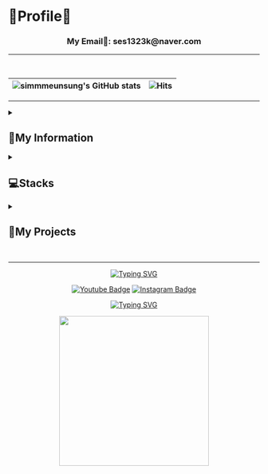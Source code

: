 <h1>🐰Profile🐰</h1>

<div align=center>


<h3>My Email📧: ses1323k@naver.com</h3>

***

  </div>

 <br>
 <div align=center>

 |<img src="https://github-readme-stats.vercel.app/api?username=simmmeunsung&hide=contribs,prs&show_icons=true&theme=dark" alt="simmmeunsung's GitHub stats">|<img src="https://hits.seeyoufarm.com/api/count/incr/badge.svg?url=https%3A%2F%2Fgithub.com%2Fsimmmeunsung&count_bg=%23999999&title_bg=%23000000&icon=spreaker.svg&icon_color=%23FF8BF9&title=hits&edge_flat=false" alt="Hits">|
 |-|-|

</div>

***
<details>
<summary>
  <h2>🔎My Information</h2>
</summary>
 <br>
 
   [![Typing SVG](https://readme-typing-svg.demolab.com?font=Titan+One&duration=700&pause=300&color=203D5C&background=FFFFFF&center=true&vCenter=true&random=true&width=300&height=30&lines=CAU+Art%26Tech;20234383+SimEunSung)](https://git.io/typing-svg)<br><br>

 <h3>1. Fields</h3>
  2D/3D Design, Media Art, Photography, GameEngine
  <br><br>
 <h3>2. Key Roles </h3>
 Designer, Creative Director
 <h3> - 저와 같이 하면 좋은 🐹</h3>
 Programmer, Strategic Developer
 <br><br>
 <h3>3. My GitHub Goals</h3>
Assignment : Project Organization

</details>



<details>
 <summary>
 <h2>💻Stacks</h2>
 </summary>
 
<h3>3D Tools</h3>

|  ![Maya](https://img.shields.io/badge/Maya-37A5CC?style=flat-square&logo=autodesk&logoColor=white)
  ![Unity](https://img.shields.io/badge/Unity-000000?style=flat-square&logo=unity)
  ![Unreal Engine](https://img.shields.io/badge/Unreal_Engine-0E1128?style=flat-square&logo=unreal-engine&logoColor=white)
  ![Blender](https://img.shields.io/badge/Blender-F5792A?style=flat-square&logo=blender&logoColor=white)|
  <br>
  <h3>Backand</h3>
  
  |![Python](https://img.shields.io/badge/Python-3776AB?style=flat-square&logo=python&logoColor=white)
|
<h3>Environment</h3>

|![Visual Studio Code](https://img.shields.io/badge/Visual%20Studio%20Code-007ACC?style=flat-square&logo=visualstudiocode&logoColor=white)
![Git](https://img.shields.io/badge/Git-F05032?style=flat-square&logo=git&logoColor=white)
![GitHub](https://img.shields.io/badge/GitHub-181717?style=flat-square&logo=github&logoColor=white)|


 </details>

 <details>
<summary>
  <h2>📑My Projects</h2>
</summary>
<details>
 <summary>
 <h3>Computer Graphics</h3>
 </summary>
 
  ***[Project Overview]***
 <br>
Project Name: Final Project <br>
Description: Make SOR Modeller & Maze with OpenGL <br>
Language: C++ <br>
나의역할: 미로 구성, 게임 디자인, 일부 기능 구현<br>
 <br>
***[Current Status]*** <br>
Current Stage: 개발 완료<br>
Progress: 진행률 100%<br><br>
**-완료-**  <br>
[SOR Modeller] <br>
<img width="300" alt="KakaoTalk_20241122_133842771" src="https://github.com/user-attachments/assets/fdedc2da-fd69-456b-8d59-e0e4c7f26ea9">

[Maze & Game design] <br>
<img width="300" alt="KakaoTalk_20241122_090843947" src="https://github.com/user-attachments/assets/1924356c-de1e-46fe-9442-34d6b7ae6529">
[Place the SOR model in the maze] <br>
[Game implementation] <br>
<br>
***Timeline***  <br>
Start Date: [11/6] <br>
End Date: [12/7]

</details>
  
<details>
 <summary>
  <h3>Game Engine</h3>
 </summary>
 
 ***[Project Overview]***
 <br>
Project Name: Final Project <br>
Description: 성장형 스토리 게임  <br>
Tools: Unity, Maya, SunoAI 등<br>
Language: C# <br>
나의 역할: 일부 기획, 디자인, 리깅, 대화창 구현 등 <br>
 <br>
***[Current Status]*** <br>
Current Stage: 개발중<br>
Progress: 진행률 80%<br><br>
**-완료-**  <br>
[Flow Chart] <br>

<img width="292" alt="KakaoTalk_20241122_134848679" src="https://github.com/user-attachments/assets/160a83ee-4de2-4f3d-806f-8e5ecc49f98b">

[대화창 전개] <br>
<img width="300" alt="KakaoTalk_20241122_135102515" src="https://github.com/user-attachments/assets/e46ee69a-1e1e-4676-81a1-cbbe37bfd71c"><br>
[일부 게임 구현] <br>


**-진행중-**  <br>
[AI 영상 제작] <br>
[Game implementation] <br>
<br>
***Timeline***  <br>
Start Date: [11/1] <br>
End Date: [12/13]
</details>

<details>
 <summary>
  <h3>Diorama with Arduino</h3>
 </summary>
 
  ***[Project Overview]***
 <br>
Project Name: Well-being in Davinci Campus <br>
Description: Diorama with Arduino  <br>
Language: C++ <br>
나의 역할: 일부 기획, 디오라마 제작, 아두이노 제작 <br>
 <br>
***[Current Status]*** <br>
Current Stage: 개발중<br>
Progress: 진행률 60%<br>

**-진행중-**  <br>
[Campus Diorama] <br>
<img src="https://github.com/user-attachments/assets/2d60ca60-9a9d-4c9b-a922-5c460fd185d3" width="300">

[Arduino] <br>
<img src="https://github.com/user-attachments/assets/59827d14-c665-403f-ad92-39229ca375a4" width="300">


<img src="https://github.com/user-attachments/assets/520c55eb-d617-447b-89a7-79f6d3953f57" width="300">

<br>

***Timeline***  <br>
Start Date: [9/11] <br>
End Date: [12/10]
</details>

</details>


</details>

<br>

***

<div align=center>

[![Typing SVG](https://readme-typing-svg.demolab.com?font=Titan+One&pause=1000&color=F785BC&background=000000&center=true&vCenter=true&width=435&lines=+++++%D9%A9(%E2%9C%BF%E2%88%82%E2%80%BF%E2%88%82%E2%9C%BF)%DB%B6+Follow+Me++%D9%A9(%E2%9C%BF%E2%88%82%E2%80%BF%E2%88%82%E2%9C%BF)%DB%B6)](https://git.io/typing-svg)

[![Youtube Badge](https://img.shields.io/badge/Youtube-ff0000?style=flat-square&logo=youtube&link=https://www.youtube.com/@%EC%8B%AC%EC%9D%80%EC%84%B1-g6d)](https://www.youtube.com/@%EC%8B%AC%EC%9D%80%EC%84%B1-g6d)
[![Instagram Badge](https://img.shields.io/badge/-Instagram-FFFFF0?style=flat-square&logo=Instagram&logoColor=8B4513)](https://www.instagram.com/gnuxnue/)


[![Typing SVG](https://readme-typing-svg.demolab.com?font=Titan+One&size=15&duration=700&pause=300&color=5C442B&background=CAFCFF&center=true&vCenter=true&repeat=false&random=true&width=200&height=20&lines=%EF%BB%BF%E2%80%A2%EF%B8%A0%E1%B4%A5%E2%80%A2%EF%B8%A1+My+Puppy+Mansik%EF%BB%BF%E2%80%A2%EF%B8%A0%E1%B4%A5%E2%80%A2%EF%B8%A1+)](https://git.io/typing-svg)



<img src="https://github.com/user-attachments/assets/4c18c749-f394-4f5e-9334-422af0f10e91" width="300" />

  
</div>
